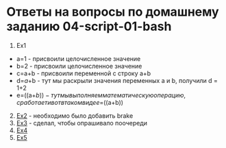 # Ответы на вопросы по домашнему заданию 04-script-01-bash
1. Ex1
* a=1 			- присвоили целочисленное значение
* b=2 			- присвоили целочисленное значение
* c=a+b 			- присвоили переменной с строку а+b 
* d=$a+$b 		- тут мы раскрыли значения переменных a и b, получили d = 1+2
* e=$(($a+$b))	- тут мы выполняем математическую операцию, сработает и вот в таком виде e=$((a+b))
2. [Ex2](https://github.com/Ecriptor/devops-netology/blob/master/homework/04-script-01-bash/2.sh) - необходимо было добавить brake
3. [Ex3](https://github.com/Ecriptor/devops-netology/blob/master/homework/04-script-01-bash/3.sh) - сделал, чтобы опрашивало поочереди
4. [Ex4](https://github.com/Ecriptor/devops-netology/blob/master/homework/04-script-01-bash/4.sh) 
5. [Ex5](https://github.com/Ecriptor/devops-netology/blob/master/homework/04-script-01-bash/commit-msg.sh)

